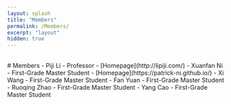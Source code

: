 ```yaml
---
layout: splash
title: "Members"
permalink: /Members/
excerpt: "layout"
hidden: true
---
```

<br>
# Members
- Piji Li
  - Professor
  - [Homepage](http://lipiji.com/)
- Xuanfan Ni
  - First-Grade Master Student
  - [Homepage](https://patrick-ni.github.io/)
- Xi Wang
  - First-Grade Master Student
- Fan Yuan
  - First-Grade Master Student
- Ruoqing Zhao
  - First-Grade Master Student
- Yang Cao
  - First-Grade Master Student

